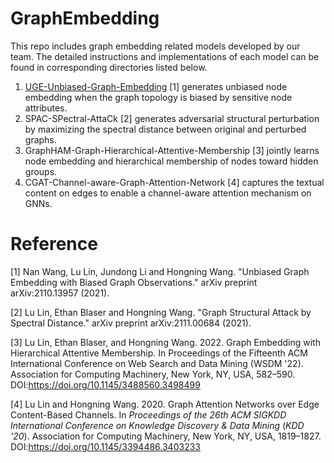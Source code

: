 # GraphEmbedding

This repo includes graph embedding related models developed by our team. The detailed instructions and implementations of each model can be found in corresponding directories listed below.

1. [UGE-Unbiased-Graph-Embedding](https://github.com/HCDM/graph-embedding/tree/main/UGE-Unbiased-Graph-Embedding) [1] generates unbiased node embedding when the graph topology is biased by sensitive node attributes.
2. SPAC-SPectral-AttaCk [2] generates adversarial structural perturbation by maximizing the spectral distance between original and perturbed graphs.
3. GraphHAM-Graph-Hierarchical-Attentive-Membership [3] jointly learns node embedding and hierarchical membership of nodes toward hidden groups.
4. CGAT-Channel-aware-Graph-Attention-Network [4] captures the textual content on edges to enable a channel-aware attention mechanism on GNNs.


# Reference

[1] Nan Wang, Lu Lin, Jundong Li and Hongning Wang. "Unbiased Graph Embedding with Biased Graph Observations." arXiv preprint arXiv:2110.13957 (2021).

[2] Lu Lin, Ethan Blaser and Hongning Wang. "Graph Structural Attack by Spectral Distance." arXiv preprint arXiv:2111.00684 (2021).

[3] Lu Lin, Ethan Blaser, and Hongning Wang. 2022. Graph Embedding with Hierarchical Attentive Membership. In Proceedings of the Fifteenth ACM International Conference on Web Search and Data Mining (WSDM '22). Association for Computing Machinery, New York, NY, USA, 582–590. DOI:https://doi.org/10.1145/3488560.3498499

[4] Lu Lin and Hongning Wang. 2020. Graph Attention Networks over Edge Content-Based Channels. In <i>Proceedings of the 26th ACM SIGKDD International Conference on Knowledge Discovery &amp; Data Mining</i> (<i>KDD '20</i>). Association for Computing Machinery, New York, NY, USA, 1819–1827. DOI:https://doi.org/10.1145/3394486.3403233
